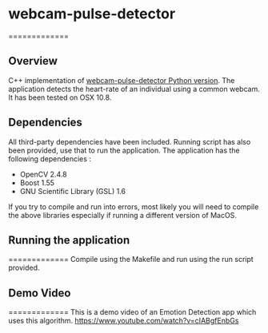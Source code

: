 # webcam-pulse-detector
=============

## Overview
C++ implementation of [webcam-pulse-detector Python version](https://github.com/thearn/webcam-pulse-detector).
The application detects the heart-rate of an individual using a common webcam. It has been tested on OSX 10.8.

## Dependencies
All third-party dependencies have been included. Running script has also been provided, use that to run the application.
The application has the following dependencies :
- OpenCV 2.4.8
- Boost 1.55
- GNU Scientific Library (GSL) 1.6

If you try to compile and run into errors, most likely you will need to compile the above libraries especially if running a different version of MacOS.


## Running the application
=============
Compile using the Makefile and run using the run script provided.


## Demo Video
=============
This is a demo video of an Emotion Detection app which uses this algorithm.
https://www.youtube.com/watch?v=cIABgfEnbGs

